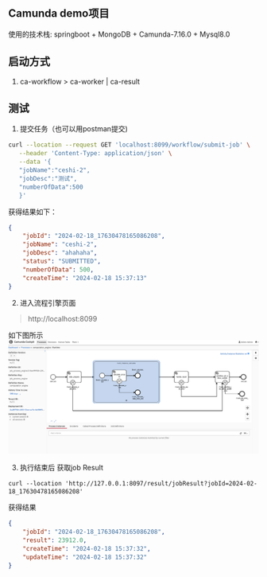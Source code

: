 ## Camunda demo项目
使用的技术栈: springboot + MongoDB + Camunda-7.16.0 + Mysql8.0

## 启动方式
1. ca-workflow > ca-worker | ca-result

## 测试
1. 提交任务（也可以用postman提交)
```sh
curl --location --request GET 'localhost:8099/workflow/submit-job' \
   --header 'Content-Type: application/json' \
   --data '{
   "jobName":"ceshi-2",
   "jobDesc":"测试",
   "numberOfData":500
   }'
```

获得结果如下：
```json
{
    "jobId": "2024-02-18_17630478165086208",
    "jobName": "ceshi-2",
    "jobDesc": "ahahaha",
    "status": "SUBMITTED",
    "numberOfData": 500,
    "createTime": "2024-02-18 15:37:13"
}
```
2. 进入流程引擎页面

> http://localhost:8099

如下图所示
![](./static/camunda-page.png)


3. 执行结束后
获取job Result
   
```shell
curl --location 'http://127.0.0.1:8097/result/jobResult?jobId=2024-02-18_17630478165086208'
```
获得结果
```json
{
    "jobId": "2024-02-18_17630478165086208",
    "result": 23912.0,
    "createTime": "2024-02-18 15:37:32",
    "updateTime": "2024-02-18 15:37:32"
}
```